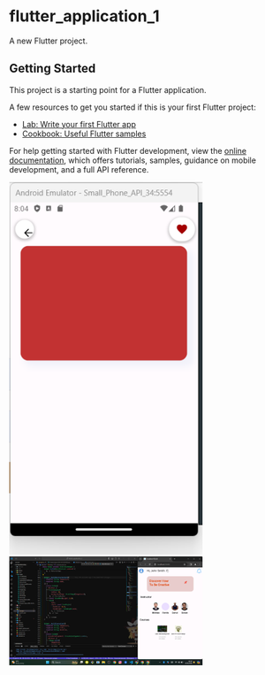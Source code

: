 # flutter_application_1

A new Flutter project.

## Getting Started

This project is a starting point for a Flutter application.

A few resources to get you started if this is your first Flutter project:

- [Lab: Write your first Flutter app](https://docs.flutter.dev/get-started/codelab)
- [Cookbook: Useful Flutter samples](https://docs.flutter.dev/cookbook)

For help getting started with Flutter development, view the
[online documentation](https://docs.flutter.dev/), which offers tutorials,
samples, guidance on mobile development, and a full API reference.


<img src="assets/screenshots/Снимок экрана 2024-04-30 081602.png" width="350">
<img src="assets/screenshots/Снимок экрана 2024-04-30 083400.png" width="350">



